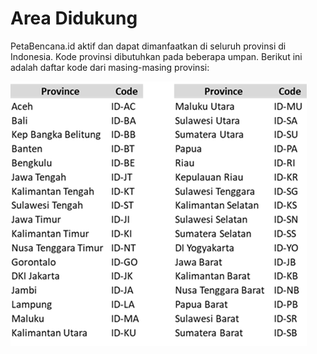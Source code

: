 # Area Didukung

PetaBencana.id aktif dan dapat dimanfaatkan di seluruh provinsi di Indonesia. Kode provinsi dibutuhkan pada beberapa umpan. Berikut ini adalah daftar kode dari masing-masing provinsi:

![](<../.gitbook/assets/image (2).png>)

